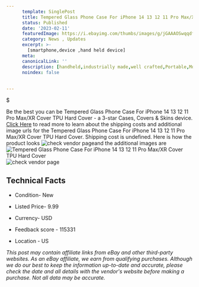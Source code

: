 ```yaml
---
      template: SinglePost
      title: Tempered Glass Phone Case For iPhone 14 13 12 11 Pro Max/XR Cover TPU Hard Cover
      status: Published
      date: '2023-02-11'
      featuredImage: https://i.ebayimg.com/thumbs/images/g/jGAAAOSwqqdfvdlz/s-l225.jpg
      category: News , Updates
      excerpt: >-
        [smartphone,device ,hand held device]
      meta:
      canonicalLink: ''
      description: [handheld,industrially made,well crafted,Portable,Mobile,Compact,Convenient,Lightweight,Maneuverable,Man-portable,Miniature,Carriable,Hand-held,Light,Holdable,Transportable,Mobile device,Pocket-sized,On-the-go,Wireless,Cordless,Compact size,Convenient size, smartphone,device ,hand held device]
      noindex: false
      
        
---
```

$

Be the best you can be  Tempered Glass Phone Case For iPhone 14 13 12 11 Pro Max/XR Cover TPU Hard Cover - a 3-star Cases, Covers & Skins device. [Click Here](https://www.ebay.com/itm/174038713886?hash=item288584061e%3Ag%3AjGAAAOSwqqdfvdlz&mkevt=1&mkcid=1&mkrid=711-53200-19255-0&campid=%253CePNCampaignId%253E&customid=%253CreferenceId%253E&toolid=10049) to read more to learn about the shipping costs and additional image urls for the Tempered Glass Phone Case For iPhone 14 13 12 11 Pro Max/XR Cover TPU Hard Cover. Shipping cost is undefined. Here is how the product looks ![check vendor page](https://i.ebayimg.com/thumbs/images/g/jGAAAOSwqqdfvdlz/s-l225.jpg)and the additional images are![Tempered Glass Phone Case For iPhone 14 13 12 11 Pro Max/XR Cover TPU Hard Cover](https://i.ebayimg.com/images/g/jGAAAOSwqqdfvdlz/s-l960.jpg)![check vendor page](https://origin-galleryplus.ebayimg.com/ws/web/174038713886_2_0_1/225x225.jpg,https://origin-galleryplus.ebayimg.com/ws/web/174038713886_3_0_1/225x225.jpg,https://origin-galleryplus.ebayimg.com/ws/web/174038713886_4_0_1/225x225.jpg,https://origin-galleryplus.ebayimg.com/ws/web/174038713886_5_0_1/225x225.jpg,https://origin-galleryplus.ebayimg.com/ws/web/174038713886_6_0_1/225x225.jpg,https://origin-galleryplus.ebayimg.com/ws/web/174038713886_7_0_1/225x225.jpg,https://origin-galleryplus.ebayimg.com/ws/web/174038713886_8_0_1/225x225.jpg,https://origin-galleryplus.ebayimg.com/ws/web/174038713886_9_0_1/225x225.jpg,https://origin-galleryplus.ebayimg.com/ws/web/174038713886_10_0_1/225x225.jpg,https://origin-galleryplus.ebayimg.com/ws/web/174038713886_11_0_1/225x225.jpg,https://origin-galleryplus.ebayimg.com/ws/web/174038713886_12_0_1/225x225.jpg)



 ## Technical Facts 



     
      

 - Condition- New 


      

 - Listed Price- 9.99 


      

 - Currency- USD 


      

 - Feedback score - 115331 


      

 - Location - US 


      
      

 *_This post may contain affiliate links from eBay and other third-party websites. As an eBay affiliate, we earn from qualifying purchases. Although we do our best to keep the information up-to-date and accurate, please check the date and all details with the vendor's website before making a purchase. Not all data may be accurate._*






